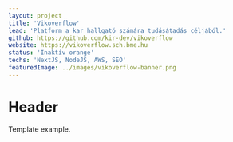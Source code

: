 ```yaml
---
layout: project
title: 'Vikoverflow'
lead: 'Platform a kar hallgató számára tudásátadás céljából.'
github: https://github.com/kir-dev/vikoverflow
website: https://vikoverflow.sch.bme.hu
status: 'Inaktív orange'
techs: 'NextJS, NodeJS, AWS, SEO'
featuredImage: ../images/vikoverflow-banner.png
---
```


# Header

Template example.
